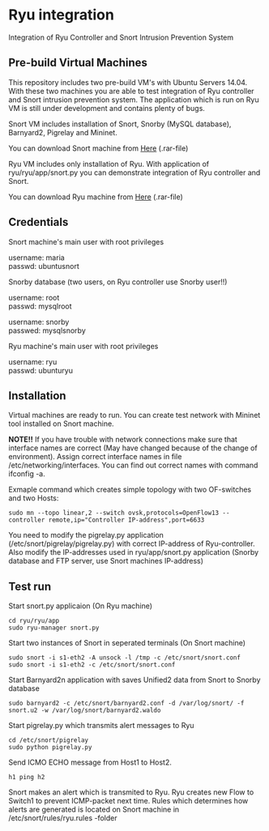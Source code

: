 # Ryu integration
Integration of Ryu Controller and Snort Intrusion Prevention System

## Pre-build Virtual Machines

This repository includes two pre-build VM's with Ubuntu Servers 14.04. With these two machines you are able to test integration of Ryu controller and Snort intrusion prevention system. The application which is run on Ryu VM is still under development and contains plenty of bugs.

Snort VM includes installation of Snort, Snorby (MySQL database), Barnyard2, Pigrelay and Mininet.

You can download Snort machine from [Here](https://www.idrive.com/idrive/sh/sh?k=k1l4u8h9u1) (.rar-file)

Ryu VM includes only installation of Ryu. With application of ryu/ryu/app/snort.py you can demonstrate integration of Ryu controller and Snort.

You can download Ryu machine from [Here](https://www.idrive.com/idrive/sh/sh?k=n8q9v4n7v9) (.rar-file)

## Credentials

Snort machine's main user with root privileges

username: maria  
passwd: ubuntusnort


Snorby database (two users, on Ryu controller use Snorby user!!)

username: root  
passwd: mysqlroot


username: snorby  
passwed: mysqlsnorby

Ryu machine's main user with root privileges

username: ryu  
passwd: ubunturyu


## Installation

Virtual machines are ready to run. You can create test network with Mininet tool installed on Snort machine. 

**NOTE!!** 
If you have trouble with network connections make sure that interface names are correct (May have changed because of the change of environment). Assign correct interface names in file /etc/networking/interfaces. You can find out correct names with command ifconfig -a. 

Exmaple command which creates simple topology with two OF-switches and two Hosts:

```
sudo mn --topo linear,2 --switch ovsk,protocols=OpenFlow13 --controller remote,ip="Controller IP-address",port=6633
```

You need to modify the pigrelay.py application (/etc/snort/pigrelay/pigrelay.py) with correct IP-address of Ryu-controller. Also modify the IP-addresses used in ryu/app/snort.py application (Snorby database and FTP server, use Snort machines IP-address)

## Test run

Start snort.py applicaion (On Ryu machine)

```
cd ryu/ryu/app
sudo ryu-manager snort.py
```
Start two instances of Snort in seperated terminals (On Snort machine)

```
sudo snort -i s1-eth2 -A unsock -l /tmp -c /etc/snort/snort.conf
sudo snort -i s1-eth2 -c /etc/snort/snort.conf
```
Start Barnyard2n application with saves Unified2 data from Snort to Snorby database

```
sudo barnyard2 -c /etc/snort/barnyard2.conf -d /var/log/snort/ -f snort.u2 -w /var/log/snort/barnyard2.waldo
```

Start pigrelay.py which transmits alert messages to Ryu

```
cd /etc/snort/pigrelay
sudo python pigrelay.py
```

Send ICMO ECHO message from Host1 to Host2. 

```
h1 ping h2
```
Snort makes an alert which is transmited to Ryu. Ryu creates new Flow to Switch1 to prevent ICMP-packet next time. Rules which determines how alerts are generated is located on Snort machine in /etc/snort/rules/ryu.rules -folder
